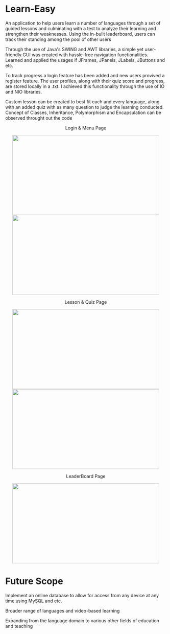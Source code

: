 # Learn-Easy
An application to help users learn a number of languages through a set of guided lessons and culminating with a test to analyze their learning and strengthen their weaknesses. Using the in-built leaderboard, users can track their standing among the pool of other users

Through the use of Java's SWING and AWT libraries, a simple yet user-friendly GUI was created with hassle-free navigation functionalities. Learned and applied the usages if JFrames, JPanels, JLabels, JButtons and etc.

To track progress a login feature has been added and new users provived a register feature. The user profiles, along with their quiz score and progress, are stored locally in a .txt. I achieved this functionality through the use of IO and NIO libraries.

Custom lesson can be created to best fit each and every language, along with an added quiz with as many question to judge the learning conducted. Concept of Classes, Inheritance, Polymorphism and Encapsulation can be observed throught out the code

<p align="center">
  Login & Menu Page
</p>
<p align="center">
  <img width="460" height="250" src="https://github.com/namanj20/Learn-Easy/assets/141043055/4cb6cb21-0710-4693-9059-70e074314701">
  <img width="460" height="250" src="https://github.com/namanj20/Learn-Easy/assets/141043055/94dc4c3e-2e8d-4795-bc76-6d1206748cce">
</p>
<p align="center">
  Lesson & Quiz Page
</p>
<p align="center">
  <img width="460" height="250" src="https://github.com/namanj20/Learn-Easy/assets/141043055/18a7a52d-6e0f-4945-87b7-6b34b6fcd8ad">
  <img width="460" height="250" src="https://github.com/namanj20/Learn-Easy/assets/141043055/33542035-2c91-4a1f-9047-46041299b14a">
</p>
<p align="center">
  LeaderBoard Page
</p>
<p align = "center">
  <img width="460" height="250" src="https://github.com/namanj20/Learn-Easy/assets/141043055/d387d4e0-7166-43a2-b832-84ca5aba5ffc">
</p>

# Future Scope
Implement an online database to allow for access from any device at any time using MySQL and etc.

Broader range of languages and video-based learning

Expanding from the language domain to various other fields of education and teaching
